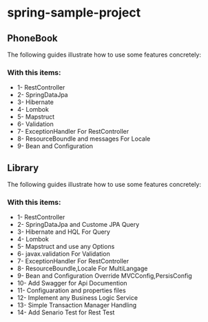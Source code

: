 # spring-sample-project

## PhoneBook
The following guides illustrate how to use some features concretely:

### With this items:

* 1- RestController 
* 2- SpringDataJpa
* 3- Hibernate
* 4- Lombok
* 5- Mapstruct
* 6- Validation
* 7- ExceptionHandler For RestController
* 8- ResourceBoundle and messages For Locale
* 9- Bean and Configuration

## Library
The following guides illustrate how to use some features concretely:

### With this items:
* 1- RestController 
* 2- SpringDataJpa and Custome JPA Query 
* 3- Hibernate and HQL For Query
* 4- Lombok
* 5- Mapstruct and use any Options
* 6- javax.validation For Validation
* 7- ExceptionHandler For RestController
* 8- ResourceBoundle,Locale For MultiLangage
* 9- Bean and Configuration Override MVCConfig,PersisConfig
* 10- Add Swagger for Api Documention
* 11- Configuaration and properties files
* 12- Implement any Business Logic Service
* 13- Simple Transaction Manager Handling
* 14- Add Senario Test for Rest Test

